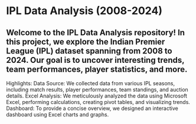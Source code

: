 # IPL Data Analysis (2008-2024)

## Welcome to the IPL Data Analysis repository! In this project, we explore the Indian Premier League (IPL) dataset spanning from 2008 to 2024. Our goal is to uncover interesting trends, team performances, player statistics, and more.

Highlights:
Data Source: We collected data from various IPL seasons, including match results, player performances, team standings, and auction details.
Excel Analysis: We meticulously analyzed the data using Microsoft Excel, performing calculations, creating pivot tables, and visualizing trends.
Dashboard: To provide a concise overview, we designed an interactive dashboard using Excel charts and graphs.
